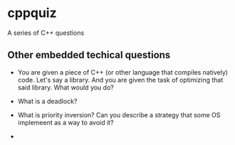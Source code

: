 # cppquiz

A series of C++ questions

## Other embedded techical questions

- You are given a piece of C++ (or other language that compiles natively) code. Let's say a library. And you are given the task of optimizing that said library. What would you do?

- What is a deadlock?

- What is priority inversion? Can you describe a strategy that some OS implemeent as a way to avoid it?

-
